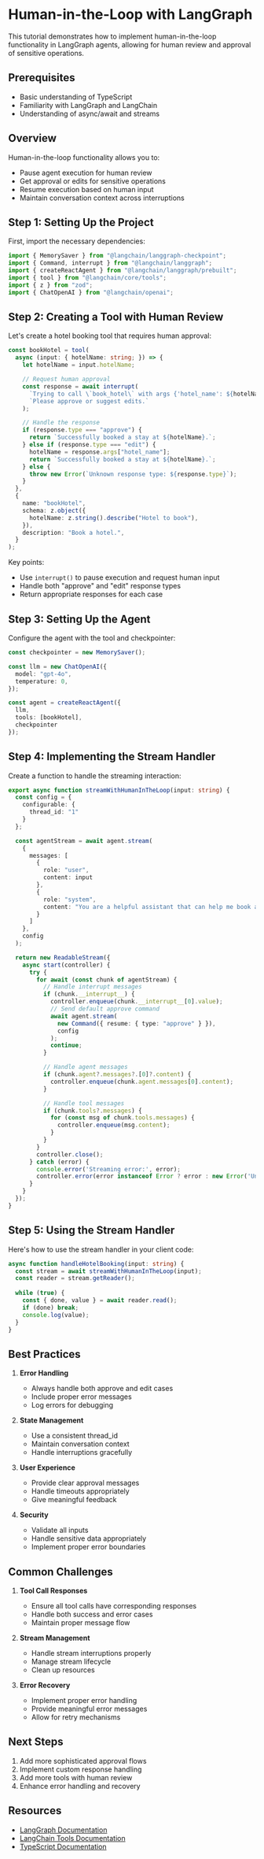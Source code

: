 # Human-in-the-Loop with LangGraph

This tutorial demonstrates how to implement human-in-the-loop functionality in LangGraph agents, allowing for human review and approval of sensitive operations.

## Prerequisites

- Basic understanding of TypeScript
- Familiarity with LangGraph and LangChain
- Understanding of async/await and streams

## Overview

Human-in-the-loop functionality allows you to:
- Pause agent execution for human review
- Get approval or edits for sensitive operations
- Resume execution based on human input
- Maintain conversation context across interruptions

## Step 1: Setting Up the Project

First, import the necessary dependencies:

```typescript
import { MemorySaver } from "@langchain/langgraph-checkpoint";
import { Command, interrupt } from "@langchain/langgraph";
import { createReactAgent } from "@langchain/langgraph/prebuilt";
import { tool } from "@langchain/core/tools";
import { z } from "zod";
import { ChatOpenAI } from "@langchain/openai";
```

## Step 2: Creating a Tool with Human Review

Let's create a hotel booking tool that requires human approval:

```typescript
const bookHotel = tool(
  async (input: { hotelName: string; }) => {
    let hotelName = input.hotelName;

    // Request human approval
    const response = await interrupt(
      `Trying to call \`book_hotel\` with args {'hotel_name': ${hotelName}}. ` +
      `Please approve or suggest edits.`
    );

    // Handle the response
    if (response.type === "approve") {
      return `Successfully booked a stay at ${hotelName}.`;
    } else if (response.type === "edit") {
      hotelName = response.args["hotel_name"];
      return `Successfully booked a stay at ${hotelName}.`;
    } else {
      throw new Error(`Unknown response type: ${response.type}`);
    }
  },
  {
    name: "bookHotel",
    schema: z.object({
      hotelName: z.string().describe("Hotel to book"),
    }),
    description: "Book a hotel.",
  }
);
```

Key points:
- Use `interrupt()` to pause execution and request human input
- Handle both "approve" and "edit" response types
- Return appropriate responses for each case

## Step 3: Setting Up the Agent

Configure the agent with the tool and checkpointer:

```typescript
const checkpointer = new MemorySaver();

const llm = new ChatOpenAI({
  model: "gpt-4o",
  temperature: 0,
});

const agent = createReactAgent({
  llm,
  tools: [bookHotel],
  checkpointer
});
```

## Step 4: Implementing the Stream Handler

Create a function to handle the streaming interaction:

```typescript
export async function streamWithHumanInTheLoop(input: string) {
  const config = {
    configurable: {
      thread_id: "1"
    }
  };

  const agentStream = await agent.stream(
    {
      messages: [
        {
          role: "user",
          content: input
        },
        {
          role: "system",
          content: "You are a helpful assistant that can help me book a hotel. Your name is Joe."
        }
      ]
    },
    config
  );

  return new ReadableStream({
    async start(controller) {
      try {
        for await (const chunk of agentStream) {
          // Handle interrupt messages
          if (chunk.__interrupt__) {
            controller.enqueue(chunk.__interrupt__[0].value);
            // Send default approve command
            await agent.stream(
              new Command({ resume: { type: "approve" } }),
              config
            );
            continue;
          }

          // Handle agent messages
          if (chunk.agent?.messages?.[0]?.content) {
            controller.enqueue(chunk.agent.messages[0].content);
          }

          // Handle tool messages
          if (chunk.tools?.messages) {
            for (const msg of chunk.tools.messages) {
              controller.enqueue(msg.content);
            }
          }
        }
        controller.close();
      } catch (error) {
        console.error('Streaming error:', error);
        controller.error(error instanceof Error ? error : new Error('Unknown error'));
      }
    }
  });
}
```

## Step 5: Using the Stream Handler

Here's how to use the stream handler in your client code:

```typescript
async function handleHotelBooking(input: string) {
  const stream = await streamWithHumanInTheLoop(input);
  const reader = stream.getReader();
  
  while (true) {
    const { done, value } = await reader.read();
    if (done) break;
    console.log(value);
  }
}
```

## Best Practices

1. **Error Handling**
   - Always handle both approve and edit cases
   - Include proper error messages
   - Log errors for debugging

2. **State Management**
   - Use a consistent thread_id
   - Maintain conversation context
   - Handle interruptions gracefully

3. **User Experience**
   - Provide clear approval messages
   - Handle timeouts appropriately
   - Give meaningful feedback

4. **Security**
   - Validate all inputs
   - Handle sensitive data appropriately
   - Implement proper error boundaries

## Common Challenges

1. **Tool Call Responses**
   - Ensure all tool calls have corresponding responses
   - Handle both success and error cases
   - Maintain proper message flow

2. **Stream Management**
   - Handle stream interruptions properly
   - Manage stream lifecycle
   - Clean up resources

3. **Error Recovery**
   - Implement proper error handling
   - Provide meaningful error messages
   - Allow for retry mechanisms

## Next Steps

1. Add more sophisticated approval flows
2. Implement custom response handling
3. Add more tools with human review
4. Enhance error handling and recovery

## Resources

- [LangGraph Documentation](https://langchain-ai.github.io/langgraphjs/)
- [LangChain Tools Documentation](https://js.langchain.com/docs/modules/agents/tools/)
- [TypeScript Documentation](https://www.typescriptlang.org/docs/) 